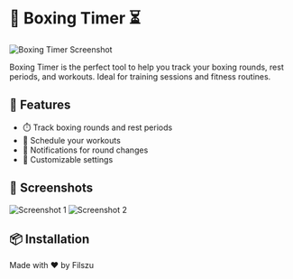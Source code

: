 # 🥊 Boxing Timer ⏳

![Boxing Timer Screenshot](https://boxing-timer.ciac.me/box_timer.png)

Boxing Timer is the perfect tool to help you track your boxing rounds, rest periods, and workouts. Ideal for training sessions and fitness routines.

## 🚀 Features

- ⏱️ Track boxing rounds and rest periods
- 📅 Schedule your workouts
- 🔔 Notifications for round changes
- 🎨 Customizable settings

## 📸 Screenshots

![Screenshot 1](https://boxing-timer.ciac.me/box_timer3.png)
![Screenshot 2](https://boxing-timer.ciac.me/box_timer2.png)

## 📦 Installation


Made with ❤️ by Filszu